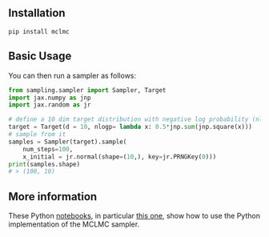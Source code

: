 ## Installation

`pip install mclmc`

## Basic Usage

You can then run a sampler as follows:

```python
from sampling.sampler import Sampler, Target
import jax.numpy as jnp
import jax.random as jr

# define a 10 dim target distribution with negative log probability (nlogp) of a Gaussian
target = Target(d = 10, nlogp= lambda x: 0.5*jnp.sum(jnp.square(x)))
# sample from it
samples = Sampler(target).sample(
    num_steps=100,
    x_initial = jr.normal(shape=(10,), key=jr.PRNGKey(0)))
print(samples.shape)
# > (100, 10)
```

## More information

These Python [notebooks](https://github.com/JakobRobnik/MicroCanonicalHMC/tree/master/notebooks/tutorials), in particular [this one](https://github.com/JakobRobnik/MicroCanonicalHMC/blob/master/notebooks/tutorials/intro_tutorial.ipynb), show how to use the Python implementation of the MCLMC sampler.